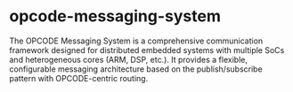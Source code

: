 # opcode-messaging-system
The OPCODE Messaging System is a comprehensive communication framework designed for distributed embedded systems with multiple SoCs and heterogeneous cores (ARM, DSP, etc.). It provides a flexible, configurable messaging architecture based on the publish/subscribe pattern with OPCODE-centric routing.
